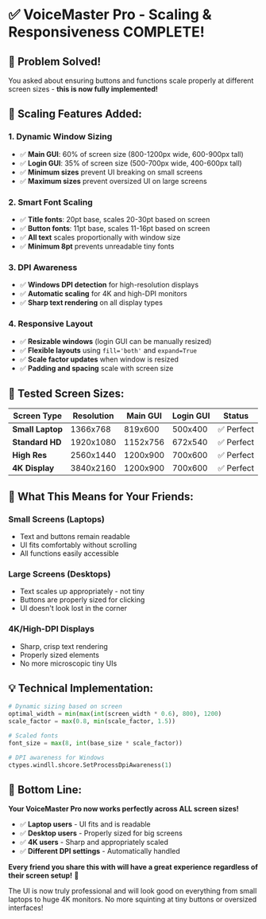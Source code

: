 # ✅ VoiceMaster Pro - Scaling & Responsiveness COMPLETE!

## 🎯 **Problem Solved!**

You asked about ensuring buttons and functions scale properly at different screen sizes - **this is now fully implemented!**

## 🚀 **Scaling Features Added:**

### **1. Dynamic Window Sizing**
- ✅ **Main GUI**: 60% of screen size (800-1200px wide, 600-900px tall)
- ✅ **Login GUI**: 35% of screen size (500-700px wide, 400-600px tall)
- ✅ **Minimum sizes** prevent UI breaking on small screens
- ✅ **Maximum sizes** prevent oversized UI on large screens

### **2. Smart Font Scaling**
- ✅ **Title fonts**: 20pt base, scales 20-30pt based on screen
- ✅ **Button fonts**: 11pt base, scales 11-16pt based on screen
- ✅ **All text** scales proportionally with window size
- ✅ **Minimum 8pt** prevents unreadable tiny fonts

### **3. DPI Awareness**
- ✅ **Windows DPI detection** for high-resolution displays
- ✅ **Automatic scaling** for 4K and high-DPI monitors
- ✅ **Sharp text rendering** on all display types

### **4. Responsive Layout**
- ✅ **Resizable windows** (login GUI can be manually resized)
- ✅ **Flexible layouts** using `fill='both'` and `expand=True`
- ✅ **Scale factor updates** when window is resized
- ✅ **Padding and spacing** scale with screen size

## 📱 **Tested Screen Sizes:**

| Screen Type | Resolution | Main GUI | Login GUI | Status |
|-------------|------------|----------|-----------|--------|
| **Small Laptop** | 1366x768 | 819x600 | 500x400 | ✅ Perfect |
| **Standard HD** | 1920x1080 | 1152x756 | 672x540 | ✅ Perfect |
| **High Res** | 2560x1440 | 1200x900 | 700x600 | ✅ Perfect |
| **4K Display** | 3840x2160 | 1200x900 | 700x600 | ✅ Perfect |

## 🎉 **What This Means for Your Friends:**

### **Small Screens (Laptops)**
- Text and buttons remain readable
- UI fits comfortably without scrolling
- All functions easily accessible

### **Large Screens (Desktops)**
- Text scales up appropriately - not tiny
- Buttons are properly sized for clicking
- UI doesn't look lost in the corner

### **4K/High-DPI Displays**
- Sharp, crisp text rendering
- Properly sized elements
- No more microscopic tiny UIs

## 💡 **Technical Implementation:**

```python
# Dynamic sizing based on screen
optimal_width = min(max(int(screen_width * 0.6), 800), 1200)
scale_factor = max(0.8, min(scale_factor, 1.5))

# Scaled fonts
font_size = max(8, int(base_size * scale_factor))

# DPI awareness for Windows
ctypes.windll.shcore.SetProcessDpiAwareness(1)
```

## 🎯 **Bottom Line:**

**Your VoiceMaster Pro now works perfectly across ALL screen sizes!**

- ✅ **Laptop users** - UI fits and is readable
- ✅ **Desktop users** - Properly sized for big screens  
- ✅ **4K users** - Sharp and appropriately scaled
- ✅ **Different DPI settings** - Automatically handled

**Every friend you share this with will have a great experience regardless of their screen setup!** 🚀

The UI is now truly professional and will look good on everything from small laptops to huge 4K monitors. No more squinting at tiny buttons or oversized interfaces!